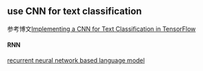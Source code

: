 ## use CNN for text classification

参考博文[Implementing a CNN for Text Classification in TensorFlow](http://www.wildml.com/2015/12/implementing-a-cnn-for-text-classification-in-tensorflow/)


#### RNN
[recurrent neural network based language model](http://www.fit.vutbr.cz/research/groups/speech/publi/2010/mikolov_interspeech2010_IS100722.pdf)

